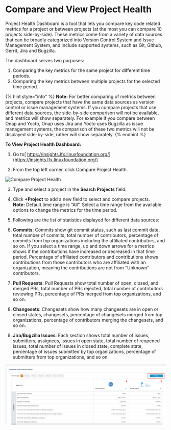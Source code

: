 # Compare and View Project Health

Project Health Dashboard is a tool that lets you compare key code related metrics for a project or between projects \(at the most you can compare 10 projects side-by-side\). These metrics come from a variety of data sources that can be broadly categorized into Version Control System and Issue Management System, and include supported systems, such as Git, Github, Gerrit, Jira and Bugzilla.

The dashboard serves two purposes:

1. Comparing the key metrics for the same project for different time periods.
2. Comparing the key metrics between multiple projects for the selected time period.

{% hint style="info" %}
**Note:** For better comparing of metrics between projects, compare projects that have the same data sources as version control or issue management systems. If you compare projects that use different data sources, the side-by-side comparison will not be available, and metrics will show separately. For example if you compare between Onap and Yocto, Onap uses Jira and Yocto uses Bugzilla as issue management systems, the comparison of these two metrics will not be displayed side-by-side, rather will show separately.
{% endhint %}

**To View Project Health Dashboard:**

 1. Go to[ https://insights.lfx.linuxfoundation.org/](https://insights.lfx.linuxfoundation.org/)

2. From the top left corner, click Compare Project Health.

![Compare Project Health](https://lh5.googleusercontent.com/jkn4-dxyPJSXTkbZKrpvsv56tnE8v0Alhsfc5_1Ok_P8MHuD-hMPhVx8Q_nw8U42RgIDJrooQ1n6SmODF4VcYIGbfCJXxFHN_i1yc8X4-acn0fgHRxRz3zAXbCMbp33ekFlul0i2)

3. Type and select a project in the **Search Projects** field.

4. Click **+Project** to add a new field to select and compare projects.   
**Note:** Default time range is “All”. Select a time range from the available options to change the metrics for the time period.

5. Following are the list of statistics displayed for different data sources:

1. **Commits**: Commits show git commit status, such as last commit date, total number of commits, total number of contributors, percentage of commits from top organizations including the affiliated contributors, and so on. If you select a time range, up and down arrows for a metrics shows if the contributions have increased or decreased in that time period. Percentage of affiliated contributors and contributions shows contributions from those contributors who are affiliated with an organization, meaning the contributions are not from "Unknown" contributors.
2. **Pull Requests**: Pull Requests show total number of open, closed, and merged PRs, total number of PRs rejected, total number of contributors reviewing PRs, percentage of PRs merged from top organizations, and so on.
3. **Changesets**: Changesets show how many changesets are in open or closed states, changesets, percentage of changesets merged from top organizations, percentage of contributors merging the changesets, and so on.
4. **Jira/Bugzilla Issues**: Each section shows total number of issues, submitters, assignees, issues in open state, total number of reopened issues, total number of issues in closed state, complete state, percentage of issues submitted by top organizations, percentage of submitters from top organizations, and so on.

![Compare Project Health](../../.gitbook/assets/compare-project-health.png)




